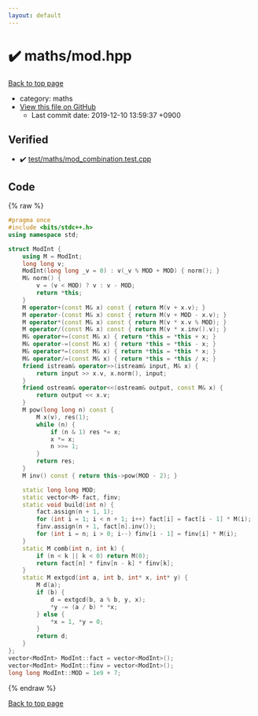 ```yaml
---
layout: default
---
```


<!-- mathjax config similar to math.stackexchange -->
<script type="text/javascript" async
  src="https://cdnjs.cloudflare.com/ajax/libs/mathjax/2.7.5/MathJax.js?config=TeX-MML-AM_CHTML">
</script>
<script type="text/x-mathjax-config">
  MathJax.Hub.Config({
    TeX: { equationNumbers: { autoNumber: "AMS" }},
    tex2jax: {
      inlineMath: [ ['$','$'] ],
      processEscapes: true
    },
    "HTML-CSS": { matchFontHeight: false },
    displayAlign: "left",
    displayIndent: "2em"
  });
</script>

<script type="text/javascript" src="https://cdnjs.cloudflare.com/ajax/libs/jquery/3.4.1/jquery.min.js"></script>
<script src="https://cdn.jsdelivr.net/npm/jquery-balloon-js@1.1.2/jquery.balloon.min.js" integrity="sha256-ZEYs9VrgAeNuPvs15E39OsyOJaIkXEEt10fzxJ20+2I=" crossorigin="anonymous"></script>
<script type="text/javascript" src="../../assets/js/copy-button.js"></script>
<link rel="stylesheet" href="../../assets/css/copy-button.css" />


# :heavy_check_mark: maths/mod.hpp
<a href="../../index.html">Back to top page</a>

* category: maths
* <a href="{{ site.github.repository_url }}/blob/master/maths/mod.hpp">View this file on GitHub</a>
    - Last commit date: 2019-12-10 13:59:37 +0900




## Verified
* :heavy_check_mark: <a href="../../verify/test/maths/mod_combination.test.cpp.html">test/maths/mod_combination.test.cpp</a>


## Code
{% raw %}
```cpp
#pragma once
#include <bits/stdc++.h>
using namespace std;

struct ModInt {
    using M = ModInt;
    long long v;
    ModInt(long long _v = 0) : v(_v % MOD + MOD) { norm(); }
    M& norm() {
        v = (v < MOD) ? v : v - MOD;
        return *this;
    }
    M operator+(const M& x) const { return M(v + x.v); }
    M operator-(const M& x) const { return M(v + MOD - x.v); }
    M operator*(const M& x) const { return M(v * x.v % MOD); }
    M operator/(const M& x) const { return M(v * x.inv().v); }
    M& operator+=(const M& x) { return *this = *this + x; }
    M& operator-=(const M& x) { return *this = *this - x; }
    M& operator*=(const M& x) { return *this = *this * x; }
    M& operator/=(const M& x) { return *this = *this / x; }
    friend istream& operator>>(istream& input, M& x) {
        return input >> x.v, x.norm(), input;
    }
    friend ostream& operator<<(ostream& output, const M& x) {
        return output << x.v;
    }
    M pow(long long n) const {
        M x(v), res(1);
        while (n) {
            if (n & 1) res *= x;
            x *= x;
            n >>= 1;
        }
        return res;
    }
    M inv() const { return this->pow(MOD - 2); }

    static long long MOD;
    static vector<M> fact, finv;
    static void build(int n) {
        fact.assign(n + 1, 1);
        for (int i = 1; i < n + 1; i++) fact[i] = fact[i - 1] * M(i);
        finv.assign(n + 1, fact[n].inv());
        for (int i = n; i > 0; i--) finv[i - 1] = finv[i] * M(i);
    }
    static M comb(int n, int k) {
        if (n < k || k < 0) return M(0);
        return fact[n] * finv[n - k] * finv[k];
    }
    static M extgcd(int a, int b, int* x, int* y) {
        M d(a);
        if (b) {
            d = extgcd(b, a % b, y, x);
            *y -= (a / b) * *x;
        } else {
            *x = 1, *y = 0;
        }
        return d;
    }
};
vector<ModInt> ModInt::fact = vector<ModInt>();
vector<ModInt> ModInt::finv = vector<ModInt>();
long long ModInt::MOD = 1e9 + 7;
```
{% endraw %}

<a href="../../index.html">Back to top page</a>

